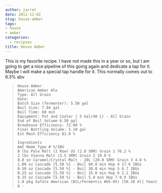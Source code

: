 ```yaml
---
author: jarret
date: 2011-11-02
slug: house-amber
tags:
- house
- amber
categories:
  - recipies
title: House Amber
---
```


This is my favorite recipe. I have not made this in a year or so, but I
am going to get a nice pipeline of this going again and dedicate a tap
for it. Maybe I will make a special tap handle for it. This normally
comes out to 6.3% abv

>     House Amber
>     American Amber Ale
>     Type: All Grain
>     Date:
>     Batch Size (fermenter): 5.50 gal
>     Boil Size: 7.04 gal
>     Boil Time: 60 min
>     Equipment: Pot and Cooler ( 5 Gal/40 L) - All Grain
>     End of Boil Volume 6.50 gal
>     Brewhouse Efficiency: 72.00 %
>     Final Bottling Volume: 5.10 gal
>     Est Mash Efficiency 81.8 % 
>
>     Ingredients
>     Amt Name Type # %/IBU
>     8 lbs Pale Malt (2 Row) US (2.0 SRM) Grain 1 76.2 %
>     2 lbs Vienna Malt (3.5 SRM) Grain 2 19.0 %
>     8.0 oz Caramel/Crystal Malt - 20L (20.0 SRM) Grain 3 4.8 %
>     1.00 oz Cascade [5.50 %] - Boil 60.0 min Hop 4 17.6 IBUs
>     0.50 oz Cascade [5.50 %] - Boil 30.0 min Hop 5 6.7 IBUs
>     0.25 oz Cascade [5.50 %] - Boil 15.0 min Hop 6 2.2 IBUs
>     0.25 oz Cascade [5.50 %] - Boil 5.0 min Hop 7 0.9 IBUs
>     1.0 pkg Safale American (DCL/Fermentis #US-05) [50.28 ml] Yeast 8 -
